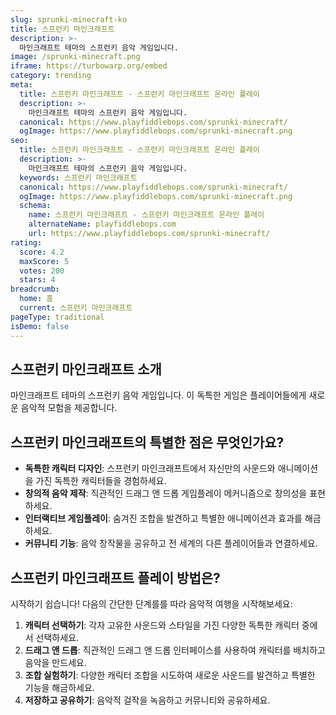 ```yaml
---
slug: sprunki-minecraft-ko
title: 스프런키 마인크래프트
description: >-
  마인크래프트 테마의 스프런키 음악 게임입니다.
image: /sprunki-minecraft.png
iframe: https://turbowarp.org/embed
category: trending
meta:
  title: 스프런키 마인크래프트 - 스프런키 마인크래프트 온라인 플레이
  description: >-
    마인크래프트 테마의 스프런키 음악 게임입니다.
  canonical: https://www.playfiddlebops.com/sprunki-minecraft/
  ogImage: https://www.playfiddlebops.com/sprunki-minecraft.png
seo:
  title: 스프런키 마인크래프트 - 스프런키 마인크래프트 온라인 플레이
  description: >-
    마인크래프트 테마의 스프런키 음악 게임입니다.
  keywords: 스프런키 마인크래프트
  canonical: https://www.playfiddlebops.com/sprunki-minecraft/
  ogImage: https://www.playfiddlebops.com/sprunki-minecraft.png
  schema:
    name: 스프런키 마인크래프트 - 스프런키 마인크래프트 온라인 플레이
    alternateName: playfiddlebops.com
    url: https://www.playfiddlebops.com/sprunki-minecraft/
rating:
  score: 4.2
  maxScore: 5
  votes: 200
  stars: 4
breadcrumb:
  home: 홈
  current: 스프런키 마인크래프트
pageType: traditional
isDemo: false
---
```


## 스프런키 마인크래프트 소개

마인크래프트 테마의 스프런키 음악 게임입니다. 이 독특한 게임은 플레이어들에게 새로운 음악적 모험을 제공합니다.

## 스프런키 마인크래프트의 특별한 점은 무엇인가요?

- **독특한 캐릭터 디자인**: 스프런키 마인크래프트에서 자신만의 사운드와 애니메이션을 가진 독특한 캐릭터들을 경험하세요.
- **창의적 음악 제작**: 직관적인 드래그 앤 드롭 게임플레이 메커니즘으로 창의성을 표현하세요.
- **인터랙티브 게임플레이**: 숨겨진 조합을 발견하고 특별한 애니메이션과 효과를 해금하세요.
- **커뮤니티 기능**: 음악 창작물을 공유하고 전 세계의 다른 플레이어들과 연결하세요.

## 스프런키 마인크래프트 플레이 방법은?

시작하기 쉽습니다\! 다음의 간단한 단계를를 따라 음악적 여행을 시작해보세요:

1. **캐릭터 선택하기**: 각자 고유한 사운드와 스타일을 가진 다양한 독특한 캐릭터 중에서 선택하세요.
1. **드래그 앤 드롭**: 직관적인 드래그 앤 드롭 인터페이스를 사용하여 캐릭터를 배치하고 음악을 만드세요.
1. **조합 실험하기**: 다양한 캐릭터 조합을 시도하여 새로운 사운드를 발견하고 특별한 기능을 해금하세요.
1. **저장하고 공유하기**: 음악적 걸작을 녹음하고 커뮤니티와 공유하세요.
